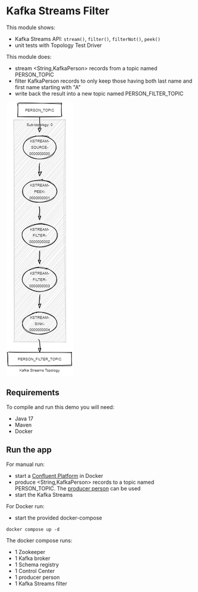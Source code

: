 # Kafka Streams Filter

This module shows:
- Kafka Streams API: `stream()`, `filter()`, `filterNot()`, `peek()`
- unit tests with Topology Test Driver

This module does:
- stream <String,KafkaPerson> records from a topic named PERSON_TOPIC
- filter KafkaPerson records to only keep those having both last name and first name starting with "A"
- write back the result into a new topic named PERSON_FILTER_TOPIC

![topology.png](topology.png)

## Requirements

To compile and run this demo you will need:
- Java 17
- Maven
- Docker

## Run the app

For manual run:
- start a [Confluent Platform](https://docs.confluent.io/platform/current/quickstart/ce-docker-quickstart.html#step-1-download-and-start-cp) in Docker
- produce <String,KafkaPerson> records to a topic named PERSON_TOPIC. The [producer person](../specific-producers/kafka-streams-producer-person) can be used
- start the Kafka Streams

For Docker run:
- start the provided docker-compose 

```
docker compose up -d
```

The docker compose runs:
- 1 Zookeeper
- 1 Kafka broker
- 1 Schema registry
- 1 Control Center
- 1 producer person
- 1 Kafka Streams filter
